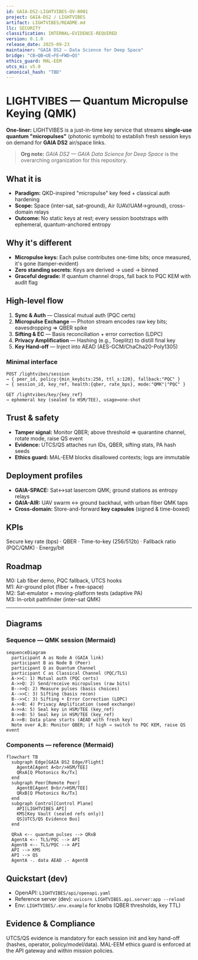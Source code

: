 ```yaml
---
id: GAIA-DS2-LIGHTVIBES-OV-0001
project: GAIA-DS2 / LIGHTVIBES
artifact: LIGHTVIBES/README.md
llc: SECURITY
classification: INTERNAL–EVIDENCE-REQUIRED
version: 0.1.0
release_date: 2025-09-23
maintainer: "GAIA DS2 — Data Science for Deep Space"
bridge: "CB→QB→UE→FE→FWD→QS"
ethics_guard: MAL-EEM
utcs_mi: v5.0
canonical_hash: "TBD"
---
```


# LIGHTVIBES — Quantum Micropulse Keying (QMK)

**One-liner:** LIGHTVIBES is a just-in-time key service that streams **single-use quantum "micropulses"** (photonic symbols) to establish fresh session keys on demand for **GAIA DS2** air/space links.

> **Org note:** *GAIA DS2 — GAIA Data Science for Deep Space* is the overarching organization for this repository.

## What it is
- **Paradigm:** QKD-inspired "micropulse" key feed + classical auth hardening  
- **Scope:** Space (inter-sat, sat–ground), Air (UAV/UAM→ground), cross-domain relays  
- **Outcome:** No static keys at rest; every session bootstraps with ephemeral, quantum-anchored entropy

## Why it's different
- **Micropulse keys:** Each pulse contributes one-time bits; once measured, it's gone (tamper-evident)  
- **Zero standing secrets:** Keys are derived → used → binned  
- **Graceful degrade:** If quantum channel drops, fall back to PQC KEM with audit flag

## High-level flow
1. **Sync & Auth** — Classical mutual auth (PQC certs)  
2. **Micropulse Exchange** — Photon stream encodes raw key bits; eavesdropping ⇒ QBER spike  
3. **Sifting & EC** — Basis reconciliation + error correction (LDPC)  
4. **Privacy Amplification** — Hashing (e.g., Toeplitz) to distill final key  
5. **Key Hand-off** — Inject into AEAD (AES-GCM/ChaCha20-Poly1305)

### Minimal interface
```
POST /lightvibes/session
→ { peer_id, policy:{min_keybits:256, ttl_s:120}, fallback:"PQC" }
← { session_id, key_ref, health:{qber, rate_bps}, mode:"QMK"|"PQC" }

GET /lightvibes/key/{key_ref}
→ ephemeral key (sealed to HSM/TEE), usage=one-shot
```

## Trust & safety
- **Tamper signal:** Monitor QBER; above threshold ⇒ quarantine channel, rotate mode, raise QS event  
- **Evidence:** UTCS/QS attaches run IDs, QBER, sifting stats, PA hash seeds  
- **Ethics guard:** MAL-EEM blocks disallowed contexts; logs are immutable

## Deployment profiles
- **GAIA-SPACE:** Sat↔sat lasercom QMK; ground stations as entropy relays  
- **GAIA-AIR:** UAV swarm ↔ ground backhaul, with urban fiber QMK taps  
- **Cross-domain:** Store-and-forward **key capsules** (signed & time-boxed)

## KPIs
Secure key rate (bps) · QBER · Time-to-key (256/512b) · Fallback ratio (PQC/QMK) · Energy/bit

## Roadmap
M0: Lab fiber demo, PQC fallback, UTCS hooks  
M1: Air-ground pilot (fiber + free-space)  
M2: Sat-emulator + moving-platform tests (adaptive PA)  
M3: In-orbit pathfinder (inter-sat QMK)

---

## Diagrams

### Sequence — QMK session (Mermaid)
```mermaid
sequenceDiagram
  participant A as Node A (GAIA link)
  participant B as Node B (Peer)
  participant Q as Quantum Channel
  participant C as Classical Channel (PQC/TLS)
  A->>C: 1) Mutual auth (PQC certs)
  A->>Q: 2) Send/receive micropulses (raw bits)
  B-->>Q: 2) Measure pulses (basis choices)
  A-->>C: 3) Sifting (basis recon)
  B-->>C: 3) Sifting + Error Correction (LDPC)
  A->>B: 4) Privacy Amplification (seed exchange)
  A->>A: 5) Seal key in HSM/TEE (key_ref)
  B->>B: 5) Seal key in HSM/TEE (key_ref)
  A->>B: Data plane starts (AEAD with fresh key)
  Note over A,B: Monitor QBER; if high → switch to PQC KEM, raise QS event
```

### Components — reference (Mermaid)

```mermaid
flowchart TB
  subgraph Edge[GAIA DS2 Edge/Flight]
    AgentA[Agent A<br/>HSM/TEE]
    QRxA[Q Photonics Rx/Tx]
  end
  subgraph Peer[Remote Peer]
    AgentB[Agent B<br/>HSM/TEE]
    QRxB[Q Photonics Rx/Tx]
  end
  subgraph Control[Control Plane]
    API[LIGHTVIBES API]
    KMS[Key Vault (sealed refs only)]
    QS[UTCS/QS Evidence Bus]
  end

  QRxA <-- quantum pulses --> QRxB
  AgentA <-- TLS/PQC --> API
  AgentB <-- TLS/PQC --> API
  API --> KMS
  API --> QS
  AgentA -. data AEAD .- AgentB
```

## Quickstart (dev)

* OpenAPI: `LIGHTVIBES/api/openapi.yaml`
* Reference server (dev): `uvicorn LIGHTVIBES.api.server:app --reload`
* Env: `LIGHTVIBES/.env.example` for knobs (QBER thresholds, key TTL)

## Evidence & Compliance

UTCS/QS evidence is mandatory for each session init and key hand-off (hashes, operator, policy/model/data). MAL-EEM ethics guard is enforced at the API gateway and within mission policies.